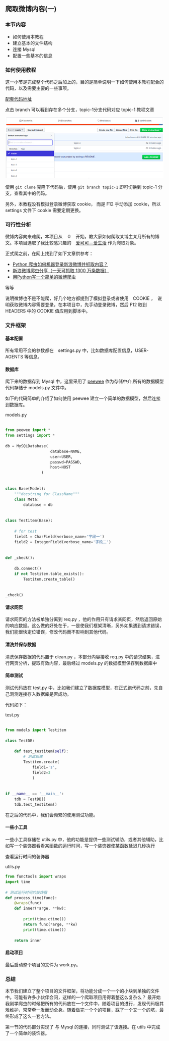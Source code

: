 ## 爬取微博内容(一)

### 本节内容

- 如何使用本教程
- 建立基本的文件结构
- 连接 Mysql
- 配置一些基本的信息

### 如何使用教程

这一小节是完成整个代码之后加上的，目的是简单说明一下如何使用本教程配合的代码，以及需要主要的一些事项。

[配套代码地址](https://github.com/zx576/tu-weibo/)

点击 branch 可以看到存在多个分支，topic-1分支代码对应 topic-1 教程文章

![](Selection_181.png)

使用 `git clone` 克隆下代码后，使用 `git branch topic-1` 即可切换到 topic-1 分支，查看其中的代码。

另外，本教程没有模拟登录微博获取 cookie， 而是 F12 手动添加 cookie，所以 settings 文件下 cookie 需要定期更换。


### 可行性分析

微博内容向来难爬，本项目从　０　开始，教大家如何爬取某博主某月所有的博文。本项目选取了我比较感兴趣的　[爱可可－爱生活](http://weibo.com/fly51fly?is_all=1&stat_date=201709#feedtop) 作为爬取对象。

正式爬之前，在网上找到了如下文章供参考：

- [Python 爬虫如何机器登录新浪微博并抓取内容？](https://www.zhihu.com/question/29666539)
- [新浪微博爬虫分享（一天可抓取 1300 万条数据）](http://blog.csdn.net/bone_ace/article/details/50903178)
- [用Python写一个简单的微博爬虫](http://python.jobbole.com/84349/)

等等

说明微博也不是不能爬，好几个地方都提到了模拟登录或者使用　COOKIE ，　说明获取微博内容需要登录，在本项目中，先手动登录微博，然后 F12 取到　HEADERS 中的 COOKIE 值应用到脚本中。

### 文件框架

#### 基本配置

所有常用不变的参数都在　settings.py 中，比如数据库配置信息，USER-AGENTS 等信息。


#### 数据库

爬下来的数据存到 Mysql 中，这里采用了 [peewee](http://docs.peewee-orm.com/en/latest/) 作为存储中介,所有的数据模型代码存储于 models.py 文件中。

如下的代码简单的介绍了如何使用 peewee 建立一个简单的数据模型，然后连接到数据库。

models.py

```python

from peewee import *
from settings import *

db = MySQLDatabase(
                    database=NAME,
                    user=USER,
                    passwd=PASSWD,
                    host=HOST
                )


class Base(Model):
	"""docstring for ClassName"""
	class Meta:
		database = db


class Testitem(Base):

	# for test
	field1 = CharField(verbose_name='字段一')
	field2 = IntegerField(verbose_name='字段二')	


def _check():

	db.connect()
	if not Testitem.table_exists():
		Testitem.create_table()


_check()

```

#### 请求网页

请求网页的方法被单独分离到 req.py ，他的作用只有请求某网页，然后返回原始的响应数据。这么做的好处在于，一是使我们框架清晰，另外如果遇到请求错误，我们能很快定位错误，修改代码而不影响到其他代码。


#### 清洗并保存数据

清洗保存数据的代码置于 clean.py ，本部分内容接收 req.py 中的请求结果，进行网页分析，提取有效内容，最后经过 models.py 的数据模型保存到数据库中

#### 简单测试

测试代码放在 test.py 中，比如我们建立了数据库模型，在正式跑代码之前，先自己测测连接存入数据库是否成功。

代码如下：

test.py
```python

from models import Testitem

class TestDB:

	def test_testitem(self):
		# 测试新建
		Testitem.create(
			field1='s',
			field2=3
			)


if __name__ == '__main__':
	tdb = TestDB()
	tdb.test_testitem()
```

在之后的代码中，我们会频繁的使用测试功能。


#### 一些小工具

一些小工具存储在 utils.py 中，他的功能是提供一些测试辅助，或者其他辅助，比如写一个装饰器看看某函数的运行时间，写一个装饰器使某函数延迟几秒执行

查看运行时间的装饰器

utils.py
```python
from functools import wraps
import time 

# 测试运行时间的装饰器
def process_time(func):
	@wraps(func)
	def inner(*arge, **kw):

		print(time.ctime())
		return func(*arge, **kw)
		print(time.ctime())

	return inner

```

#### 启动项目

最后启动整个项目的文件为 work.py。


### 总结

本节我们建立了整个项目的文件框架，将功能分成一个一个的小块到单独的文件中。可能有许多小伙伴会问，这样的一个爬取项目用得着整这么复杂么？ 最开始我刚学爬虫的时候把所有的代码放在一个文件中，随着项目的进行，发现代码极其难维护，常常牵一发而动全身。随着做完一个个的项目，踩了一个又一个的坑，最终形成了这么一套方法。

第一节的代码部分实现了 与 Mysql 的连接，同时测试了该连接。在 utils 中完成了一个简单的装饰器。